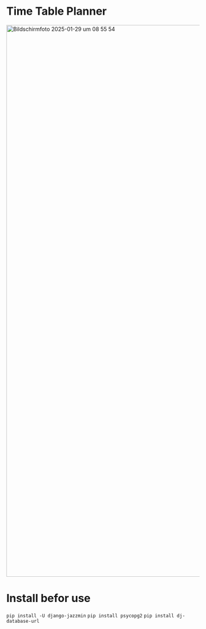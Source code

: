 # Time Table Planner 
<img width="1440" alt="Bildschirmfoto 2025-01-29 um 08 55 54" src="https://github.com/user-attachments/assets/1864bdb4-560d-4cca-aa53-b3e2d6b4d96f" />

# Install befor use 
`pip install -U django-jazzmin`
`pip install psycopg2`
`pip install dj-database-url`
